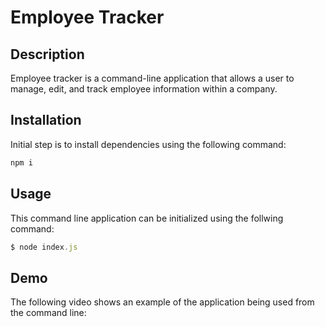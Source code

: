 # Employee Tracker

## Description

Employee tracker is a command-line application that allows a user to manage, edit, and track employee information within a company. 

## Installation

Initial step is to install dependencies using the following command:

```bash
npm i
```

## Usage

This command line application can be initialized using the follwing command:

```javascript
$ node index.js
```

## Demo
The following video shows an example of the application being used from the command line:

